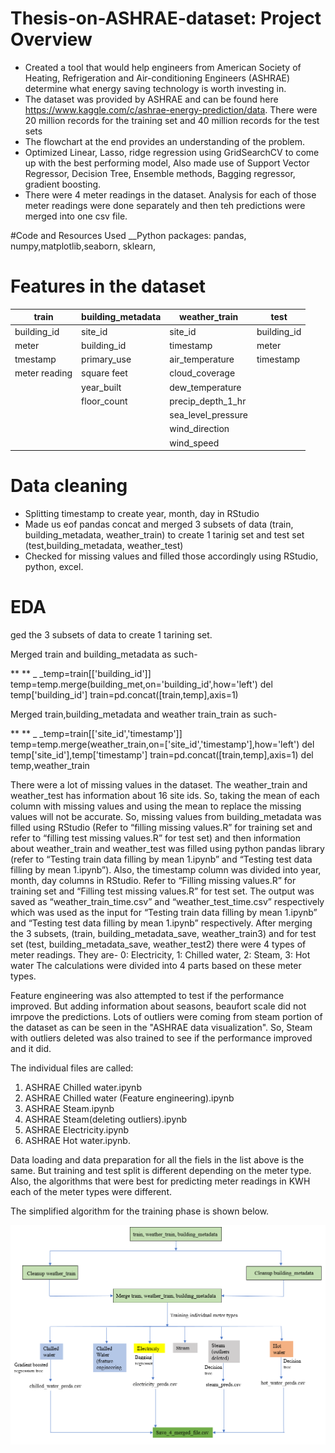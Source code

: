 # Thesis-on-ASHRAE-dataset: Project Overview
* Created a tool that would help engineers from American Society of Heating, Refrigeration and Air-conditioning Engineers (ASHRAE) determine what energy saving technology is worth investing in.
* The dataset was provided by ASHRAE and can be found here https://www.kaggle.com/c/ashrae-energy-prediction/data. There were 20 million records for the training set and 40 million records for the test sets
* The flowchart at the end provides an understanding of the problem.
* Optimized Linear, Lasso, ridge regression using GridSearchCV to come up with the best performing model, Also made use of Support Vector Regressor, Decision Tree, Ensemble methods, Bagging regressor, gradient boosting. 
* There were 4 meter readings in the dataset. Analysis for each of those meter readings were done separately and then teh predictions were merged into one csv file.

#Code and Resources Used
__Python packages: pandas, numpy,matplotlib,seaborn, sklearn,

# Features in the dataset

|train        |building_metadata|weather_train     |test       |
|-------------|-----------------|------------------|-----------|                                         
|building_id  | site_id         |site_id           |building_id|                    
|meter        | building_id     |timestamp         |meter      |            
|tmestamp     | primary_use     |air_temperature   |timestamp  |           
|meter reading| square feet     |cloud_coverage    |           |  
|             | year_built      |dew_temperature   |           |
|             | floor_count     |precip_depth_1_hr |           |
|             |                 |sea_level_pressure|           |
|             |                 |wind_direction    |           |
|             |                 |wind_speed        |           |
                                   

# Data cleaning
* Splitting timestamp to create year, month, day in RStudio
* Made us eof pandas concat and merged 3 subsets of data (train, building_metadata, weather_train) to create 1 tarinig set and test set (test,building_metadata, weather_test)
* Checked for missing values and filled those accordingly using RStudio, python, excel.

# EDA

   
   ged the 3 subsets of data to create 1 tarining set.


Merged train and building_metadata as such-

** ** _ _temp=train[['building_id']]
temp=temp.merge(building_met,on='building_id',how='left')
del temp['building_id']
train=pd.concat([train,temp],axis=1)

Merged train,building_metadata and weather train_train as such-

** ** _ _temp=train[['site_id','timestamp']]
temp=temp.merge(weather_train,on=['site_id','timestamp'],how='left')
del temp['site_id'],temp['timestamp']
train=pd.concat([train,temp],axis=1)
del temp,weather_train



There were a lot of missing values in the dataset. 
The weather_train and weather_test has information about 16 site ids. So, taking the mean of each column with missing values and using the mean to replace the missing values will not be accurate. So, missing values from building_metadata was filled using RStudio (Refer to “filling missing values.R” for training set and refer to “filling test missing values.R” for test set) and then information about weather_train and weather_test was filled using python pandas library  (refer to “Testing train data filling by mean 1.ipynb” and “Testing test data filling by mean 1.ipynb”). 
Also, the timestamp column was divided into year, month, day columns in RStudio. Refer to “Filling missing values.R” for training set and “Filling test missing values.R” for test set. The output was saved as “weather_train_time.csv” and “weather_test_time.csv” respectively which was used as the input for “Testing train data filling by mean 1.ipynb” and “Testing test data filling by mean 1.ipynb” respectively.
After merging the 3 subsets, (train, building_metadata_save, weather_train3) and for test set (test, building_metadata_save, weather_test2) there were 4 types of meter readings. 
They are- 0: Electricity, 1: Chilled water, 2: Steam, 3: Hot water
The calculations were divided into 4 parts based on these meter types.

Feature engineering was also attempted to test if the performance improved. But adding information about seasons, beaufort scale did not imrpove the predictions. Lots of outliers were coming from steam portion of the dataset as can be seen in the "ASHRAE data visualization". So, Steam with outliers deleted was also trained to see if the performance improved and it did.  

The individual files are called:
1. ASHRAE Chilled water.ipynb
2. ASHRAE Chilled water (Feature engineering).ipynb
3. ASHRAE Steam.ipynb
4. ASHRAE Steam(deleting outliers).ipynb
5. ASHRAE Electricity.ipynb
6. ASHRAE Hot water.ipynb.

Data loading and data preparation for all the fiels in the list above is the same. But training and test split is different depending on the meter type. Also, the algorithms that were best for predicting meter readings in KWH each of the meter types were different. 

The simplified algorithm for the training phase is shown below.

![](image/Algorithm.PNG)

